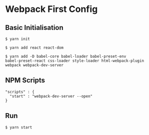 # Webpack First Config

## Basic Initialisation

```
$ yarn init

$ yarn add react react-dom

$ yarn add -D babel-core babel-loader babel-preset-env
babel-preset-react css-loader style-loader html-webpack-plugin
webpack webpack-dev-server
```

## NPM Scripts

```
"scripts" : {
  "start" : "webpack-dev-server --open"
}
```

## Run

```
$ yarn start
```
